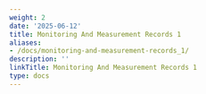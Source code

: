 ```yaml
---
weight: 2
date: '2025-06-12'
title: Monitoring And Measurement Records 1
aliases:
- /docs/monitoring-and-measurement-records_1/
description: ''
linkTitle: Monitoring And Measurement Records 1
type: docs
---
```



